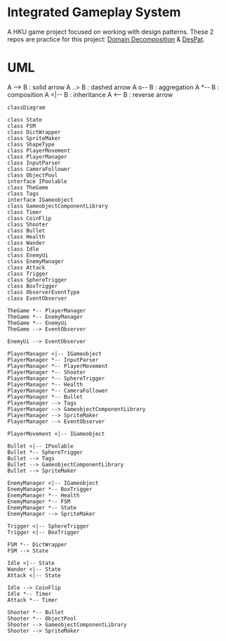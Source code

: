 # Integrated Gameplay System
A HKU game project focused on working with design patterns. These 2 repos are practice for this project: [Domain Decomposition](https://github.com/bas-boop/DomainDecomposition) & [DesPat](https://github.com/bas-boop/DesPat).

# UML

A --> B     : solid arrow
A ..> B     : dashed arrow
A o-- B     : aggregation
A *-- B     : composition
A <|-- B    : inheritance
A <-- B     : reverse arrow

```mermaid
classDiagram

class State
class FSM
class DictWrapper
class SpriteMaker
class ShapeType
class PlayerMovement
class PlayerManager
class InputParser
class CameraFollower
class ObjectPool
interface IPoolable
class TheGame
class Tags
interface IGameobject
class GameobjectComponentLibrary
class Timer
class CoinFlip
class Shooter
class Bullet
class Health
class Wander
class Idle
class EnemyUi
class EnemyManager
class Attack
class Trigger
class SphereTrigger
class BoxTrigger
class ObserverEventType
class EventObserver

TheGame *-- PlayerManager
TheGame *-- EnemyManager
TheGame *-- EnemyUi
TheGame --> EventObserver

EnemyUi --> EventObserver

PlayerManager <|-- IGameobject
PlayerManager *-- InputParser
PlayerManager *-- PlayerMovement
PlayerManager *-- Shooter
PlayerManager *-- SphereTrigger
PlayerManager *-- Health
PlayerManager *-- CameraFollower
PlayerManager *-- Bullet
PlayerManager --> Tags
PlayerManager --> GameobjectComponentLibrary
PlayerManager --> SpriteMaker
PlayerManager --> EventObserver

PlayerMovement <|-- IGameobject

Bullet <|-- IPoolable
Bullet *-- SphereTrigger
Bullet --> Tags
Bullet --> GameobjectComponentLibrary
Bullet --> SpriteMaker

EnemyManager <|-- IGameobject
EnemyManager *-- BoxTrigger
EnemyManager *-- Health
EnemyManager *-- FSM
EnemyManager *-- State
EnemyManager --> SpriteMaker

Trigger <|-- SphereTrigger
Trigger <|-- BoxTrigger

FSM *-- DictWrapper
FSM --> State

Idle <|-- State
Wander <|-- State
Attack <|-- State

Idle --> CoinFlip
Idle *-- Timer
Attack *-- Timer

Shooter *-- Bullet
Shooter *-- ObjectPool
Shooter --> GameobjectComponentLibrary
Shooter --> SpriteMaker

```

